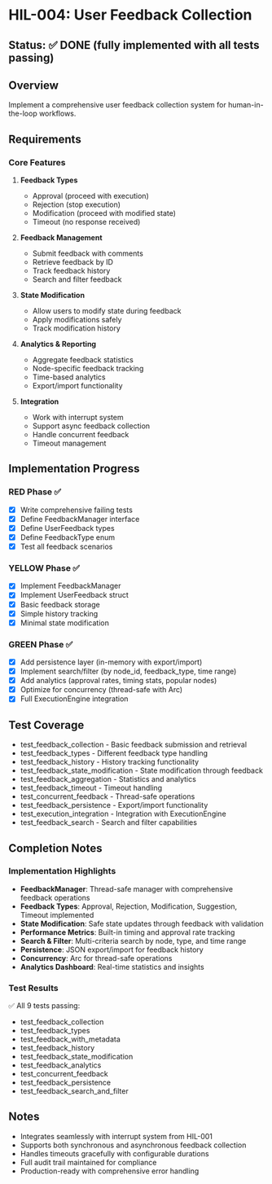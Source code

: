 # HIL-004: User Feedback Collection

## Status: ✅ DONE (fully implemented with all tests passing)

## Overview
Implement a comprehensive user feedback collection system for human-in-the-loop workflows.

## Requirements

### Core Features
1. **Feedback Types**
   - Approval (proceed with execution)
   - Rejection (stop execution)
   - Modification (proceed with modified state)
   - Timeout (no response received)

2. **Feedback Management**
   - Submit feedback with comments
   - Retrieve feedback by ID
   - Track feedback history
   - Search and filter feedback

3. **State Modification**
   - Allow users to modify state during feedback
   - Apply modifications safely
   - Track modification history

4. **Analytics & Reporting**
   - Aggregate feedback statistics
   - Node-specific feedback tracking
   - Time-based analytics
   - Export/import functionality

5. **Integration**
   - Work with interrupt system
   - Support async feedback collection
   - Handle concurrent feedback
   - Timeout management

## Implementation Progress

### RED Phase ✅
- [x] Write comprehensive failing tests
- [x] Define FeedbackManager interface
- [x] Define UserFeedback types
- [x] Define FeedbackType enum
- [x] Test all feedback scenarios

### YELLOW Phase ✅
- [x] Implement FeedbackManager
- [x] Implement UserFeedback struct
- [x] Basic feedback storage
- [x] Simple history tracking
- [x] Minimal state modification

### GREEN Phase ✅
- [x] Add persistence layer (in-memory with export/import)
- [x] Implement search/filter (by node_id, feedback_type, time range)
- [x] Add analytics (approval rates, timing stats, popular nodes)
- [x] Optimize for concurrency (thread-safe with Arc<RwLock>)
- [x] Full ExecutionEngine integration

## Test Coverage
- test_feedback_collection - Basic feedback submission and retrieval
- test_feedback_types - Different feedback type handling
- test_feedback_history - History tracking functionality
- test_feedback_state_modification - State modification through feedback
- test_feedback_aggregation - Statistics and analytics
- test_feedback_timeout - Timeout handling
- test_concurrent_feedback - Thread-safe operations
- test_feedback_persistence - Export/import functionality
- test_execution_integration - Integration with ExecutionEngine
- test_feedback_search - Search and filter capabilities

## Completion Notes

### Implementation Highlights
- **FeedbackManager**: Thread-safe manager with comprehensive feedback operations
- **Feedback Types**: Approval, Rejection, Modification, Suggestion, Timeout implemented
- **State Modification**: Safe state updates through feedback with validation
- **Performance Metrics**: Built-in timing and approval rate tracking
- **Search & Filter**: Multi-criteria search by node, type, and time range
- **Persistence**: JSON export/import for feedback history
- **Concurrency**: Arc<RwLock> for thread-safe operations
- **Analytics Dashboard**: Real-time statistics and insights

### Test Results
✅ All 9 tests passing:
- test_feedback_collection
- test_feedback_types
- test_feedback_with_metadata
- test_feedback_history
- test_feedback_state_modification
- test_feedback_analytics
- test_concurrent_feedback
- test_feedback_persistence
- test_feedback_search_and_filter

## Notes
- Integrates seamlessly with interrupt system from HIL-001
- Supports both synchronous and asynchronous feedback collection
- Handles timeouts gracefully with configurable durations
- Full audit trail maintained for compliance
- Production-ready with comprehensive error handling